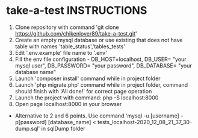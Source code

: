 # take-a-test INSTRUCTIONS

1. Clone repository with command 'git clone https://github.com/chikenlover89/take-a-test.git'
2. Create an empty mysql database or use existing that does not have table with names 'table_status','tables_tests'
3. Edit '.env.example' file name to '.env'
4. Fill the env file configuration - DB_HOST=localhost, DB_USER= "your mysql user", DB_PASSWORD= "your password", DB_DATABASE= "your database name"
5. Launch 'composer install' command while in project folder
6. Launch 'php migrate.php' command while in project folder, command should finish with 'All done!' for correct page operation
7. Launch the project with command: php -S localhost:8000
8. Open page localhost:8000 in your browser

* Alternative to 2 and 6 points. Use command 'mysql -u [username] –p[password] [database_name] < tests_localhost-2020_12_08_21_37_30-dump.sql' in sqlDump folder
